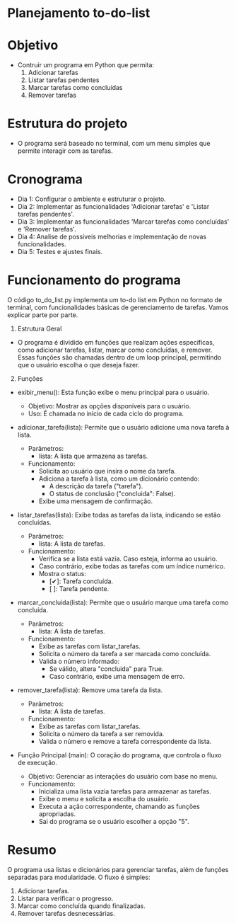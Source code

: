 # Planejamento to-do-list

# Objetivo
- Contruir um programa em Python que permita:
    1. Adicionar tarefas
    2. Listar tarefas pendentes
    3. Marcar tarefas como concluídas
    4. Remover tarefas

# Estrutura do projeto
-  O programa será baseado no terminal, com um menu simples que permite interagir com as tarefas.

# Cronograma
- Dia 1: Configurar o ambiente e estruturar o projeto.
- Dia 2: Implementar as funcionalidades 'Adicionar tarefas' e 'Listar tarefas pendentes'.
- Dia 3: Implementar as funcionalidades 'Marcar tarefas como concluídas' e 'Remover tarefas'.
- Dia 4: Analise de possíveis melhorias e implementação de novas funcionalidades. 
- Dia 5: Testes e ajustes finais.

# Funcionamento do programa

O código to_do_list.py implementa um to-do list em Python no formato de terminal, com funcionalidades básicas de gerenciamento de tarefas. Vamos explicar parte por parte.

1. Estrutura Geral
- O programa é dividido em funções que realizam ações específicas, como adicionar tarefas, listar, marcar como concluídas, e remover. Essas funções são chamadas dentro de um loop principal, permitindo que o usuário escolha o que deseja fazer.

2. Funções
- exibir_menu(): Esta função exibe o menu principal para o usuário.
    - Objetivo: Mostrar as opções disponíveis para o usuário.
    - Uso: É chamada no início de cada ciclo do programa.

- adicionar_tarefa(lista): Permite que o usuário adicione uma nova tarefa à lista.

    - Parâmetros:
        - lista: A lista que armazena as tarefas.
    - Funcionamento: 
        - Solicita ao usuário que insira o nome da tarefa.
        - Adiciona a tarefa à lista, como um dicionário contendo:
            - A descrição da tarefa ("tarefa").
            - O status de conclusão ("concluida": False).
        - Exibe uma mensagem de confirmação.
    
- listar_tarefas(lista): Exibe todas as tarefas da lista, indicando se estão concluídas.
    - Parâmetros:
        - lista: A lista de tarefas.
    - Funcionamento:
        - Verifica se a lista está vazia. Caso esteja, informa ao usuário.
        - Caso contrário, exibe todas as tarefas com um índice numérico.
        - Mostra o status:
            - [✔]: Tarefa concluída.
            - [ ]: Tarefa pendente.

- marcar_concluida(lista): Permite que o usuário marque uma tarefa como concluída.
    - Parâmetros:
        - lista: A lista de tarefas.
    - Funcionamento:
        - Exibe as tarefas com listar_tarefas.
        - Solicita o número da tarefa a ser marcada como concluída.
        - Valida o número informado:
            - Se válido, altera "concluida" para True.
            - Caso contrário, exibe uma mensagem de erro.

- remover_tarefa(lista): Remove uma tarefa da lista.
    - Parâmetros:
        - lista: A lista de tarefas.
    - Funcionamento:
        - Exibe as tarefas com listar_tarefas.
        - Solicita o número da tarefa a ser removida.
        - Valida o número e remove a tarefa correspondente da lista.

- Função Principal (main): O coração do programa, que controla o fluxo de execução.
    - Objetivo: Gerenciar as interações do usuário com base no menu.
    - Funcionamento:
        - Inicializa uma lista vazia tarefas para armazenar as tarefas.
        - Exibe o menu e solicita a escolha do usuário.
        - Executa a ação correspondente, chamando as funções apropriadas.
        - Sai do programa se o usuário escolher a opção "5".

# Resumo
O programa usa listas e dicionários para gerenciar tarefas, além de funções separadas para modularidade. O fluxo é simples:

1. Adicionar tarefas.
2. Listar para verificar o progresso.
3. Marcar como concluída quando finalizadas.
4. Remover tarefas desnecessárias.
